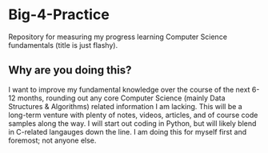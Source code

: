 # Big-4-Practice
Repository for measuring my progress learning Computer Science fundamentals (title is just flashy).

## Why are you doing this?
I want to improve my fundamental knowledge over the course of the next 6-12 months, rounding out any core Computer Science (mainly Data Structures & Algorithms) related information I am lacking. This will be a long-term venture with plenty of notes, videos, articles, and of course code samples along the way. I will start out coding in Python, but will likely blend in C-related langauges down the line. I am doing this for myself first and foremost; not anyone else.
